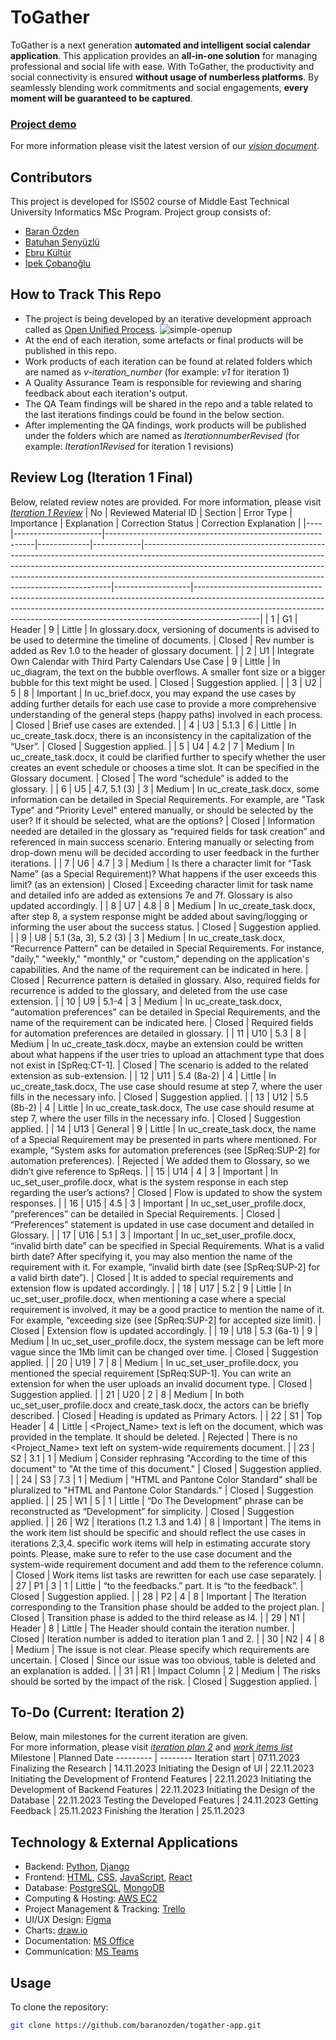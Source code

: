 # ToGather
ToGather is a next generation **automated and intelligent social calendar application**. 
This application provides an **all-in-one solution** for managing professional and social life with ease. 
With ToGather, the productivity and social connectivity is ensured **without usage of numberless platforms**. 
By seamlessly blending work commitments and social engagements, **every moment will be guaranteed to be captured**.

### [Project demo](baranozden.pythonanywhere.com)

For more information please visit the latest version of our [*vision document*](./Iteration1Revised/docs/vision.docx).

## Contributors
This project is developed for IS502 course of Middle East Technical University Informatics MSc Program.
Project group consists of:
* [Baran Özden](https://github.com/baranozden)
* [Batuhan Şenyüzlü](https://github.com/BatSen)
* [Ebru Kültür](https://github.com/ebrukultur)
* [İpek Çobanoğlu](https://github.com/ipekcobanoglu)

## How to Track This Repo

* The project is being developed by an iterative development approach called as [Open Unified Process](https://www.utm.mx/~caff/doc/OpenUPWeb/).
   ![simple-openup](https://upload.wikimedia.org/wikipedia/commons/2/2c/Openup-basic_lifecycle.jpg)
* At the end of each iteration, some artefacts or final products will be published in this repo.
* Work products of each iteration can be found at related folders which are named as *v-iteration_number* (for example: *v1* for iteration 1)
* A Quality Assurance Team is responsible for reviewing and sharing feedback about each iteration's output.
* The QA Team findings will be shared in the repo and a table related to the last iterations findings could be found in the below section.
* After implementing the QA findings, work products will be published under the folders which are named as *IterationnumberRevised* (for example: *Iteration1Revised* for iteration 1 revisions)

## Review Log (Iteration 1 Final)
Below, related review notes are provided. For more information, please visit [*Iteration 1 Review*](./Iteration1Revised/docs/ToGather_REVIEW.docx)
| No | Reviewed Material ID | Section                                                    | Error Type  | Importance | Explanation                                                                                                                                                                                                                                                                                                    | Correction Status | Correction Explanation                                                                                                                                                                                                                                   |
|----|----------------------|------------------------------------------------------------|-------------|------------|----------------------------------------------------------------------------------------------------------------------------------------------------------------------------------------------------------------------------------------------------------------------------------------------------------------|-------------------|----------------------------------------------------------------------------------------------------------------------------------------------------------------------------------------------------------------------------------------------------------|
| 1  | G1                   | Header                                                     | 9           | Little     | In glossary.docx, versioning of documents is advised to be used to determine the timeline of documents.                                                                                                                                                                                                        | Closed            | Rev number is added as Rev 1.0 to the header of glossary document.                                                                                                                                                                                       |
| 2  | U1                   | Integrate Own Calendar with Third Party Calendars Use Case | 9           | Little     | In uc_diagram, the text on the bubble overflows. A smaller font size or a bigger bubble for this text might be used.                                                                                                                                                                                           | Closed            | Suggestion applied.                                                                                                                                                                                                                                      |
| 3  | U2                   | 5                                                          | 8           | Important  | In uc_brief.docx, you may expand the use cases by adding further details for each use case to provide a more comprehensive understanding of the general steps (happy paths) involved in each process.                                                                                                          | Closed            | Brief use cases are extended.                                                                                                                                                                                                                            |
| 4  | U3                   | 5.1.3                                                      | 6           | Little     | In uc_create_task.docx, there is an inconsistency in the capitalization of the “User”.                                                                                                                                                                                                                         | Closed            | Suggestion applied.                                                                                                                                                                                                                                      |
| 5  | U4                   | 4.2                                                        | 7           | Medium     | In uc_create_task.docx, it could be clarified further to specify whether the user creates an event schedule or chooses a time slot. It can be specified in the Glossary document.                                                                                                                              | Closed            | The word “schedule” is added to the glossary.                                                                                                                                                                                                            |
| 6  | U5                   | 4.7, 5.1 (3)                                               | 3           | Medium     | In uc_create_task.docx, some information can be detailed in Special Requirements. For example, are "Task Type" and "Priority Level" entered manually, or should be selected by the user? If it should be selected, what are the options?                                                                       | Closed            | Information needed are detailed in the glossary as “required fields for task creation” and referenced in main success scenario. Entering manually or selecting from drop-down menu will be decided according to user feedback in the further iterations. |
| 7  | U6                   | 4.7                                                        | 3           | Medium     | Is there a character limit for “Task Name” (as a Special Requirement)? What happens if the user exceeds this limit? (as an extension)                                                                                                                                                                          | Closed            | Exceeding character limit for task name and detailed info are added as extensions 7e and 7f. Glossary is also updated accordingly.                                                                                                                       |
| 8  | U7                   | 4.8                                                        | 8           | Medium     | In uc_create_task.docx, after step 8, a system response might be added about saving/logging or informing the user about the success status.                                                                                                                                                                    | Closed            | Suggestion applied.                                                                                                                                                                                                                                      |
| 9  | U8                   | 5.1 (3a, 3), 5.2 (3)                                       | 3           | Medium     | In uc_create_task.docx, “Recurrence Pattern” can be detailed in Special Requirements. For instance, "daily," "weekly," "monthly," or "custom," depending on the application's capabilities. And the name of the requirement can be indicated in here.                                                          | Closed            | Recurrence pattern is detailed in glossary. Also, required fields for recurrence is added to the glossary, and deleted from the use case extension.                                                                                                      |
| 10 | U9                   | 5.1-4                                                      | 3           | Medium     | In uc_create_task.docx, “automation preferences” can be detailed in Special Requirements, and the name of the requirement can be indicated here.                                                                                                                                                               | Closed            | Required fields for automation preferences are detailed in glossary.                                                                                                                                                                                     |
| 11 | U10                  | 5.3                                                        | 8           | Medium     | In uc_create_task.docx, maybe an extension could be written about what happens if the user tries to upload an attachment type that does not exist in [SpReq:CT-1].                                                                                                                                             | Closed            | The scenario is added to the related extension as sub-extension.                                                                                                                                                                                         |
| 12 | U11                  | 5.4 (8a-2)                                                 | 4           | Little     | In uc_create_task.docx,  The use case should resume at step 7, where the user fills in the necessary info.                                                                                                                                                                                                     | Closed            | Suggestion applied.                                                                                                                                                                                                                                      |
| 13 | U12                  | 5.5 (8b-2)                                                 | 4           | Little     | In uc_create_task.docx,  The use case should resume at step 7, where the user fills in the necessary info.                                                                                                                                                                                                     | Closed            | Suggestion applied.                                                                                                                                                                                                                                      |
| 14 | U13                  | General                                                    | 9           | Little     | In uc_create_task.docx, the name of a Special Requirement may be presented in parts where mentioned. For example, “System asks for automation preferences (see [SpReq:SUP-2] for automation preferences).                                                                                                      | Rejected          | We added them to Glossary, so we didn’t give reference to SpReqs.                                                                                                                                                                                        |
| 15 | U14                  | 4                                                          | 3           | Important  | In uc_set_user_profile.docx, what is the system response in each step regarding the user’s actions?                                                                                                                                                                                                            | Closed            | Flow is updated to show the system responses.                                                                                                                                                                                                            |
| 16 | U15                  | 4.5                                                        | 3           | Important  | In uc_set_user_profile.docx, “preferences” can be detailed in Special Requirements.                                                                                                                                                                                                                            | Closed            | “Preferences” statement is updated in use case document and detailed in Glossary.                                                                                                                                                                        |
| 17 | U16                  | 5.1                                                        | 3           | Important  | In uc_set_user_profile.docx, “invalid birth date” can be specified in Special Requirements. What is a valid birth date? After specifying it, you may also mention the name of the requirement with it. For example, “invalid birth date (see [SpReq:SUP-2]  for a valid birth date”).                          | Closed            | It is added to special requirements and extension flow is updated accordingly.                                                                                                                                                                           |
| 18 | U17                  | 5.2                                                        | 9           | Little     | In uc_set_user_profile.docx, when mentioning a case where a special requirement is involved, it may be a good practice to mention the name of it. For example, “exceeding size (see [SpReq:SUP-2]  for accepted size limit).                                                                                   | Closed            | Extension flow is updated accordingly.                                                                                                                                                                                                                   |
| 19 | U18                  | 5.3 (6a-1)                                                 | 9           | Medium     | In uc_set_user_profile.docx, the system message can be left more vague since the 1Mb limit can be changed over time.                                                                                                                                                                                           | Closed            | Suggestion applied.                                                                                                                                                                                                                                      |
| 20 | U19                  | 7                                                          | 8           | Medium     | In uc_set_user_profile.docx, you mentioned the special requirement [SpReq:SUP-1]. You can write an extension for when the user uploads an invalid document type.                                                                                                                                               | Closed            | Suggestion applied.                                                                                                                                                                                                                                      |
| 21 | U20                  | 2                                                          | 8           | Medium     | In both uc_set_user_profile.docx and create_task.docx, the actors can be briefly described.                                                                                                                                                                                                                    | Closed            | Heading is updated as Primary Actors.                                                                                                                                                                                                                    |
| 22 | S1                   | Top Header                                                 | 4           | Little     | <Project_Name> text is left on the document, which was provided in the template. It should be deleted.                                                                                                                                                                                                         | Rejected          | There is no <Project_Name> text left on system-wide requirements document.                                                                                                                                                                               |
| 23 | S2                   | 3.1                                                        | 1           | Medium     | Consider rephrasing "According to the time of this document" to "At the time of this document."                                                                                                                                                                                                                | Closed            | Suggestion applied.                                                                                                                                                                                                                                      |
| 24 | S3                   | 7.3                                                        | 1           | Medium     | "HTML and Pantone Color Standard" shall be pluralized to "HTML and Pantone Color Standards."                                                                                                                                                                                                                   | Closed            | Suggestion applied.                                                                                                                                                                                                                                      |
| 25 | W1                   | 5                                                          | 1           | Little     | “Do The Development” phrase can be reconstructed as “Development” for simplicity.                                                                                                                                                                                                                              | Closed            | Suggestion applied.                                                                                                                                                                                                                                      |
| 26 | W2                   | Iterations (1.2 1.3 and 1.4)                               | 8           | Important  | The items in the work item list should be specific and should reflect the use cases in iterations 2,3,4. specific work items will help in estimating accurate story points. Please, make sure to refer to the use case document and the system-wide requirement document and add them to the reference column. | Closed            | Work items list tasks are rewritten for each use case separately.                                                                                                                                                                                        |
| 27 | P1                   | 3                                                          | 1           | Little     | “to the feedbacks.” part. It is “to the feedback”.                                                                                                                                                                                                                                                             | Closed            | Suggestion applied.                                                                                                                                                                                                                                      |
| 28 | P2                   | 4                                                          | 8           | Important  | The Iteration corresponding to the Transition phase should be added to the project plan.                                                                                                                                                                                                                       | Closed            | Transition phase is added to the third release as I4.                                                                                                                                                                                                    |
| 29 | N1                   | Header                                                     | 8           | Little     | The Header should contain the iteration number.                                                                                                                                                                                                                                                                | Closed            | Iteration number is added to iteration plan 1 and 2.                                                                                                                                                                                                     |
| 30 | N2                   | 4                                                          | 8           | Medium     | The issue is not clear. Please specify which requirements are uncertain.                                                                                                                                                                                                                                       | Closed            | Since our issue was too obvious, table is deleted and an explanation is added.                                                                                                                                                                           |
| 31 | R1                   | Impact Column                                              | 2           | Medium     | The risks should be sorted by the impact of the risk.                                                                                                                                                                                                                                                          | Closed            | Suggestion applied.                                                                                                                                                                                                                                      |

## To-Do (Current: Iteration 2)
Below, main milestones for the current iteration are given.  
For more information, please visit [*iteration plan 2*](./Iteration1Revised/docs/iteration_plan_2.docx) and [*work items list*](./Iteration1Revised/docs/work_items_list.xls)
Milestone | Planned Date
--------- | --------
Iteration start | 07.11.2023
Finalizing the Research | 14.11.2023
Initiating the Design of UI | 22.11.2023
Initiating the Development of Frontend Features | 22.11.2023
Initiating the Development of Backend Features | 22.11.2023
Initiating the Design of the Database | 22.11.2023
Testing the Developed Features | 24.11.2023
Getting Feedback | 25.11.2023
Finishing the Iteration | 25.11.2023


## Technology & External Applications
* Backend: [Python](https://www.python.org/), [Django](https://www.djangoproject.com/)
* Frontend: [HTML](https://developer.mozilla.org/en-US/docs/Web/HTML), [CSS](https://developer.mozilla.org/en-US/docs/Web/CSS), [JavaScript](https://developer.mozilla.org/en-US/docs/Web/JavaScript), [React](https://react.dev/)
* Database: [PostgreSQL](https://www.postgresql.org/), [MongoDB](https://www.mongodb.com/)
* Computing & Hosting: [AWS EC2](https://aws.amazon.com/ec2/)
* Project Management & Tracking: [Trello](https://trello.com/)
* UI/UX Design: [Figma](https://www.figma.com/)
* Charts: [draw.io](https://app.diagrams.net/)
* Documentation: [MS Office](https://www.microsoft.com/microsoft-365/microsoft-office)
* Communication: [MS Teams](https://www.microsoft.com/microsoft-teams/group-chat-software)

## Usage
To clone the repository:
```bash
git clone https://github.com/baranozden/togather-app.git
```
